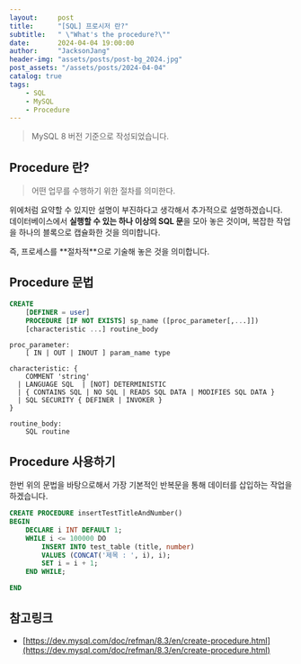 ```yaml
---
layout:     post
title:      "[SQL] 프로시저 란?"
subtitle:   " \"What's the procedure?\""
date:       2024-04-04 19:00:00
author:     "JacksonJang"
header-img: "assets/posts/post-bg_2024.jpg"
post_assets: "/assets/posts/2024-04-04"
catalog: true
tags:
    - SQL
    - MySQL
    - Procedure
---
```

> MySQL 8 버전 기준으로 작성되었습니다.

## Procedure 란?
> 어떤 업무를 수행하기 위한 절차를 의미한다.

위에처럼 요약할 수 있지만 설명이 부진하다고 생각해서 추가적으로 설명하겠습니다.
<br />
데이터베이스에서 **실행할 수 있는 하나 이상의 SQL 문**을 모아 놓은 것이며, 복잡한 작업을 하나의 블록으로 캡슐화한 것을 의미합니다.
<p />
즉, 프로세스를 **절차적**으로 기술해 놓은 것을 의미합니다.

## Procedure 문법
```sql
CREATE
    [DEFINER = user]
    PROCEDURE [IF NOT EXISTS] sp_name ([proc_parameter[,...]])
    [characteristic ...] routine_body
```
```
proc_parameter:
    [ IN | OUT | INOUT ] param_name type

characteristic: {
    COMMENT 'string'
  | LANGUAGE SQL  | [NOT] DETERMINISTIC
  | { CONTAINS SQL | NO SQL | READS SQL DATA | MODIFIES SQL DATA }
  | SQL SECURITY { DEFINER | INVOKER }
}

routine_body:
    SQL routine
```

## Procedure 사용하기
한번 위의 문법을 바탕으로해서 가장 기본적인 반복문을 통해 데이터를 삽입하는 작업을 하겠습니다.
```sql
CREATE PROCEDURE insertTestTitleAndNumber()
BEGIN
    DECLARE i INT DEFAULT 1;
    WHILE i <= 100000 DO
        INSERT INTO test_table (title, number)
        VALUES (CONCAT('제목 : ', i), i);
        SET i = i + 1;
    END WHILE;

END
```

## 참고링크
- [https://dev.mysql.com/doc/refman/8.3/en/create-procedure.html](https://dev.mysql.com/doc/refman/8.3/en/create-procedure.html)